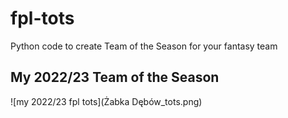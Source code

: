 # fpl-tots
 Python code to create Team of the Season for your fantasy team

## My 2022/23 Team of the Season
![my 2022/23 fpl tots](Żabka Dębów_tots.png)
